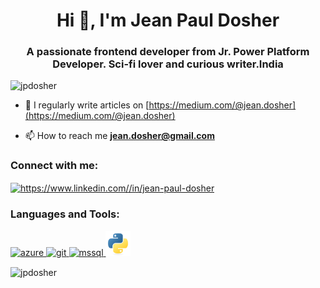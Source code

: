 <h1 align="center">Hi 👋, I'm Jean Paul Dosher</h1>
<h3 align="center">A passionate frontend developer from Jr. Power Platform Developer. Sci-fi lover and curious writer.India</h3>

<p align="left"> <img src="https://komarev.com/ghpvc/?username=jpdosher&label=Profile%20views&color=0e75b6&style=flat" alt="jpdosher" /> </p>

- 📝 I regularly write articles on [https://medium.com/@jean.dosher](https://medium.com/@jean.dosher)

- 📫 How to reach me **jean.dosher@gmail.com**

<h3 align="left">Connect with me:</h3>
<p align="left">
<a href="https://linkedin.com/in/https://www.linkedin.com//in/jean-paul-dosher" target="blank"><img align="center" src="https://raw.githubusercontent.com/rahuldkjain/github-profile-readme-generator/master/src/images/icons/Social/linked-in-alt.svg" alt="https://www.linkedin.com//in/jean-paul-dosher" height="30" width="40" /></a>
</p>

<h3 align="left">Languages and Tools:</h3>
<p align="left"> <a href="https://azure.microsoft.com/en-in/" target="_blank" rel="noreferrer"> <img src="https://www.vectorlogo.zone/logos/microsoft_azure/microsoft_azure-icon.svg" alt="azure" width="40" height="40"/> </a> <a href="https://git-scm.com/" target="_blank" rel="noreferrer"> <img src="https://www.vectorlogo.zone/logos/git-scm/git-scm-icon.svg" alt="git" width="40" height="40"/> </a> <a href="https://www.microsoft.com/en-us/sql-server" target="_blank" rel="noreferrer"> <img src="https://www.svgrepo.com/show/303229/microsoft-sql-server-logo.svg" alt="mssql" width="40" height="40"/> </a> <a href="https://www.python.org" target="_blank" rel="noreferrer"> <img src="https://raw.githubusercontent.com/devicons/devicon/master/icons/python/python-original.svg" alt="python" width="40" height="40"/> </a> </p>

<p><img align="center" src="https://github-readme-stats.vercel.app/api/top-langs?username=jpdosher&show_icons=true&locale=en&layout=compact" alt="jpdosher" /></p>
